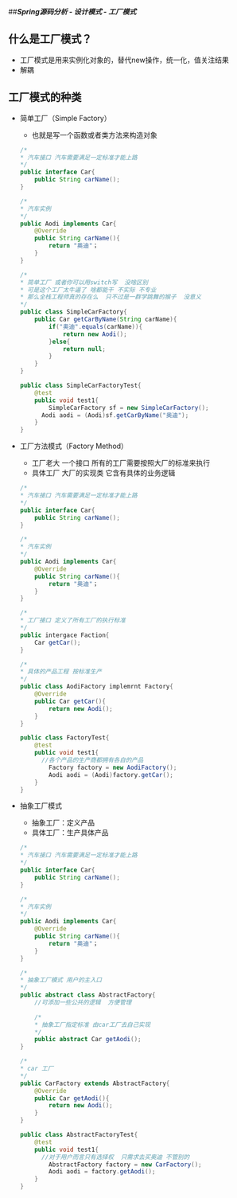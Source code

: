##***Spring源码分析 - 设计模式 - 工厂模式***

## **什么是工厂模式？**

* 工厂模式是用来实例化对象的，替代new操作，统一化，值关注结果
* 解耦

## **工厂模式的种类**

* 简单工厂（Simple Factory）

  * 也就是写一个函数或者类方法来构造对象

  ```java
  /*
  * 汽车接口 汽车需要满足一定标准才能上路
  */
  public interface Car{
      public String carName();
  }
  ```

  ```java
  /*
  * 汽车实例
  */
  public Aodi implements Car{
      @Override
      public String carName(){
          return "奥迪"；
      }
  }
  ```

  ```java
  /*
  * 简单工厂 或者你可以用switch写  没啥区别
  * 可是这个工厂太牛逼了 啥都能干 不实际 不专业
  * 那么全栈工程师真的存在么  只不过是一群学跳舞的猴子  没意义
  */
  public class SimpleCarFactory{
      public Car getCarByName(String carName){
          if("奥迪".equals(carName)){
              return new Aodi();
          }else{
              return null;
          }
      }
  }
  ```

  ```java
  public class SimpleCarFactoryTest{
      @test
      public void test1{
          SimpleCarFactory sf = new SimpleCarFactory();
      	Aodi aodi = (Aodi)sf.getCarByName("奥迪");
      }
  }
  ```

* 工厂方法模式（Factory Method）

  * 工厂老大 一个接口 所有的工厂需要按照大厂的标准来执行
  * 具体工厂 大厂的实现类 它含有具体的业务逻辑

  ```java
  /*
  * 汽车接口 汽车需要满足一定标准才能上路
  */
  public interface Car{
      public String carName();
  }
  ```

  ```java
  /*
  * 汽车实例
  */
  public Aodi implements Car{
      @Override
      public String carName(){
          return "奥迪"；
      }
  }
  ```

  ```java
  /*
  * 工厂接口 定义了所有工厂的执行标准
  */
  public intergace Faction{
      Car getCar();
  }
  ```

  ```java
  /*
  * 具体的产品工程 按标准生产
  */
  public class AodiFactory implemrnt Factory{
      @Override
      public Car getCar(){
          return new Aodi();
      }
  }
  ```

  ```java
  public class FactoryTest{
      @test
      public void test1{
      	//各个产品的生产商都拥有各自的产品
          Factory factory = new AodiFactory();
          Aodi aodi = (Aodi)factory.getCar();
      }
  }
  ```

* 抽象工厂模式

  * 抽象工厂：定义产品
  * 具体工厂：生产具体产品

  ```java
  /*
  * 汽车接口 汽车需要满足一定标准才能上路
  */
  public interface Car{
      public String carName();
  }
  ```

  ```java
  /*
  * 汽车实例
  */
  public Aodi implements Car{
      @Override
      public String carName(){
          return "奥迪"；
      }
  }
  ```

  ```java
  /*
  * 抽象工厂模式 用户的主入口
  */
  public abstract class AbstractFactory{
      //可添加一些公共的逻辑  方便管理
      
      /*
      * 抽象工厂指定标准 由car工厂去自己实现
      */
      public abstract Car getAodi();
  }
  ```

  ```java
  /*
  * car 工厂
  */
  public CarFactory extends AbstractFactory{  
      @Override
      public Car getAodi(){
          return new Aodi();
      }
  }
  ```

  ```java
  public class AbstractFactoryTest{
      @test
      public void test1{
      	//对于用户而言只有选择权  只需求去买奥迪 不管别的
          AbstractFactory factory = new CarFactory();
          Aodi aodi = factory.getAodi();
      }
  }
  ```

